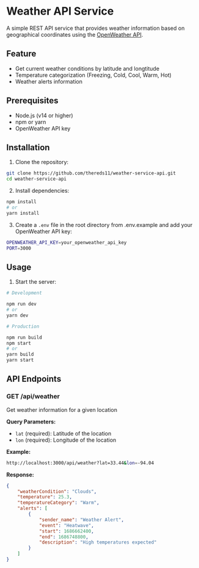 # Weather API Service

A simple REST API service that provides weather information based on geographical coordinates using the [OpenWeather API](https://openweathermap.org/api/one-call-3).

## Feature

- Get current weather conditions by latitude and longtitude
- Temperature categorization (Freezing, Cold, Cool, Warm, Hot)
- Weather alerts information

## Prerequisites

- Node.js (v14 or higher)
- npm or yarn
- OpenWeather API key

## Installation

1. Clone the repository:

```bash
git clone https://github.com/thereds11/weather-service-api.git
cd weather-service-api
```

2. Install dependencies:

```bash
npm install
# or 
yarn install
```

3. Create a `.env` file in the root directory from .env.example and add your OpenWeather API key:

```bash
OPENWEATHER_API_KEY=your_openweather_api_key
PORT=3000
```

## Usage

1. Start the server:

```bash
# Development

npm run dev
# or
yarn dev

# Production

npm run build
npm start
# or
yarn build
yarn start
```

## API Endpoints

### GET /api/weather

Get weather information for a given location

**Query Parameters:**

- `lat` (required): Latitude of the location
- `lon` (required): Longitude of the location

**Example:**

```bash
http://localhost:3000/api/weather?lat=33.44&lon=-94.04
```

**Response:**

```json
{
    "weatherCondition": "Clouds",
    "temperature": 25.3,
    "temperatureCategory": "Warm",
    "alerts": [
        {
            "sender_name": "Weather Alert",
            "event": "Heatwave",
            "start": 1686662400,
            "end": 1686748800,
            "description": "High temperatures expected"
        }
    ]
}
